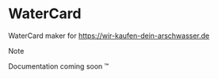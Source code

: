# WaterCard
WaterCard maker for https://wir-kaufen-dein-arschwasser.de

> [!NOTE]
> Documentation coming soon :tm:
